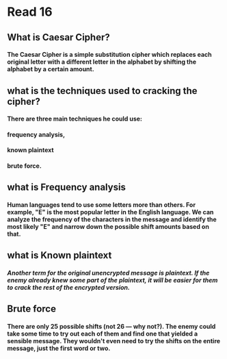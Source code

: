 # Read 16

## What is Caesar Cipher?

#### The Caesar Cipher is a simple substitution cipher which replaces each original letter with a different letter in the alphabet by shifting the alphabet by a certain amount.

## what is the techniques used to cracking the cipher?

#### There are three main techniques he could use: 
#### frequency analysis, 
#### known plaintext
#### brute force.

## what is Frequency analysis

#### Human languages tend to use some letters more than others. For example, "E" is the most popular letter in the English language. We can analyze the frequency of the characters in the message and identify the most likely "E" and narrow down the possible shift amounts based on that.

## what is Known plaintext

##### Another term for the original unencrypted message is plaintext. If the enemy already knew some part of the plaintext, it will be easier for them to crack the rest of the encrypted version.

## Brute force

#### There are only 25 possible shifts (not 26 — why not?). The enemy could take some time to try out each of them and find one that yielded a sensible message. They wouldn't even need to try the shifts on the entire message, just the first word or two.